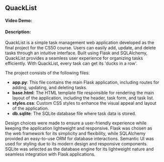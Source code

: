 ## QuackList
#### Video Demo: <ulr>
#### Description: 
QuackList is a simple task management web application developed as the final project for the CS50 course. Users can easily add, update, and delete tasks through an intuitive interface. Built using Flask and SQLAlchemy, QuackList provides a seamless user experience for organizing tasks efficiently. With QuackList, every task can get its 'ducks in a row'.

The project consists of the following files:

- **app.py**: This file contains the main Flask application, including routes for adding, updating, and deleting tasks.
- **base.html**: The HTML template file responsible for rendering the main layout of the application, including the header, task form, and task list.
- **styles.css**: Custom CSS styles to enhance the visual appeal and layout of the application.
- **db.sqlite**: The SQLite database file where task data is stored.

Design choices were made to ensure a user-friendly experience while keeping the application lightweight and responsive. Flask was chosen as the web framework for its simplicity and flexibility, while SQLAlchemy provided an easy-to-use ORM for database interactions. Semantic UI was used for styling due to its modern design and responsive components. SQLite was selected as the database engine for its lightweight nature and seamless integration with Flask applications.
